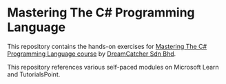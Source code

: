 # Mastering The C# Programming Language
This repository contains the hands-on exercises for [Mastering The C# Programming Language course](https://www.dreamcatcher.asia/training/3172) by [DreamCatcher Sdn Bhd](https://www.dreamcatcher.asia/).

This repository references various self-paced modules on Microsoft Learn and TutorialsPoint.
